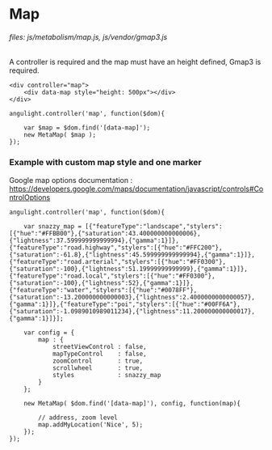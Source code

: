 # Map
   
###### files: js/metabolism/map.js, js/vendor/gmap3.js
    
A controller is required and the map must have an height defined, Gmap3 is required.

~~~
<div controller="map">
    <div data-map style="height: 500px"></div>
</div>
~~~
~~~
angulight.controller('map', function($dom){

    var $map = $dom.find('[data-map]');
    new MetaMap( $map );
});
~~~

### Example with custom map style and one marker

Google map options documentation : https://developers.google.com/maps/documentation/javascript/controls#ControlOptions

~~~
angulight.controller('map', function($dom){

    var snazzy_map = [{"featureType":"landscape","stylers":[{"hue":"#FFBB00"},{"saturation":43.400000000000006},{"lightness":37.599999999999994},{"gamma":1}]},{"featureType":"road.highway","stylers":[{"hue":"#FFC200"},{"saturation":-61.8},{"lightness":45.599999999999994},{"gamma":1}]},{"featureType":"road.arterial","stylers":[{"hue":"#FF0300"},{"saturation":-100},{"lightness":51.19999999999999},{"gamma":1}]},{"featureType":"road.local","stylers":[{"hue":"#FF0300"},{"saturation":-100},{"lightness":52},{"gamma":1}]},{"featureType":"water","stylers":[{"hue":"#0078FF"},{"saturation":-13.200000000000003},{"lightness":2.4000000000000057},{"gamma":1}]},{"featureType":"poi","stylers":[{"hue":"#00FF6A"},{"saturation":-1.0989010989011234},{"lightness":11.200000000000017},{"gamma":1}]}];

    var config = {
        map : {
            streetViewControl : false,
            mapTypeControl    : false,
            zoomControl       : true,
            scrollwheel       : true,
            styles            : snazzy_map
        }
    };

    new MetaMap( $dom.find('[data-map]'), config, function(map){

        // address, zoom level
        map.addMyLocation('Nice', 5);
    });
});
